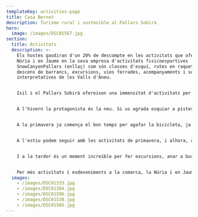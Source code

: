 ```yaml
---
templateKey: activities-page
title: Casa Bernat
description: Turisme rural i sostenible al Pallars Sobirà
hero:
  image: /images/DSC01567.jpg
section:
  title: Activitats
  description: >-
    Els hostes gaudiran d'un 20% de descompte en les activitats que ofereixen la
    Núria i en Jaume en la seva empresa d'activitats fisicoesportives
    SnowCanyonPallars (enllaç) com són classes d'esquí, rutes en raquetes,
    descens de barrancs, excursions, vies ferrades, acompanyaments i sortides
    interpretatives de les Valls d'Àneu.


    Isil i el Pallars Sobirà ofereixen una immensitat d'activitats per a tots els públics, des d'esportives a lúdiques, culturals i gastronòmiques.


    A l'hivern la protagonista és la neu. Si us agrada esquiar a pistes tenim Baqueira-Beret (17min fins el pàrquing de La Peülla), Espot-Esquí, Port-Ainé i Tavascan. Si el que busqueu és esquí de fons tenim Tavascan, Virós-Vall Ferrera i Pla de Beret. El territori també ensofereix l'oportunitat de fer diferents rutes amb raquetes. I les opcions de rutes d'esquí de muntanya són inesgotables.


    A la primavera ja comença el bon temps per agafar la bicicleta, ja sigui la de carretera o la de muntanya. Per ambdues les Valls d'Àneu i el Pallars ofereixen uns itineraris espectaculars. També comencen les activitats d'aigua tan emocionants com els barrancs o el ràfting.


    A l'estiu podem seguir amb les activitats de primavera, i alhora, a Valls d'Àneu s'hi sumen els festivals culturals [Esbaiola't](https://festivalesbaiolat.cat/), [Dansàneu](https://www.dansaneu.cat/), Fira de la Cervesa d'Esterri d'Àneu, Festival de Música Antiga dels Pirineus, baixades de [falles a Isil](http://www.fallesisil.cat/), València d'Àneu i Alós, festes majors cada cap de setmana i varies fires entre altres.


    I a la tardor és un moment increible per fer excursions, anar a buscar bolets o escoltar la brama del cérvol i contemplar el preciós espectacle dels colors dels boscos.


    Per més activitats i esdeveniments a la comarca, la Núria i en Jaume estem a la vostra disposició per informar-vos. També podeu estar informats de tot consultant el web de [Turisme de les Valls d'Aneu](https://www.turismevallsdaneu.com).
  images:
    - /images/DSC01333.jpg
    - /images/DSC01384.jpg
    - /images/DSC01506.jpg
    - /images/DSC01530.jpg
    - /images/DSC01565.jpg
---
```

